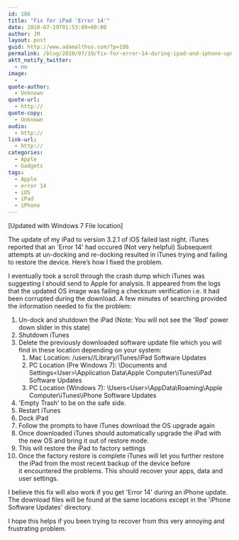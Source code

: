 ```yaml
---
id: 186
title: "Fix for iPad 'Error 14'"
date: 2010-07-19T01:53:09+00:00
author: JM
layout: post
guid: http://www.adamalthus.com/?p=186
permalink: /blog/2010/07/19/fix-for-error-14-during-ipad-and-iphone-update/
aktt_notify_twitter:
  - no
image:
  - 
quote-author:
  - Unknown
quote-url:
  - http://
quote-copy:
  - Unknown
audio:
  - http://
link-url:
  - http://
categories:
  - Apple
  - Gadgets
tags:
  - Apple
  - error 14
  - iOS
  - iPad
  - iPhone
---
```

[Updated with Windows 7 File location]

The update of&nbsp;my&nbsp;iPad to&nbsp;version 3.2.1 of&nbsp;iOS failed last night. iTunes reported that an 'Error 14' had occured (Not very helpful) Subsequent attempts at&nbsp;un-docking and re-docking resulted in&nbsp;iTunes trying and failing to&nbsp;restore the device. Here&rsquo;s how I&nbsp;fixed the problem.
  
<!--more-->


  
I&nbsp;eventually took a&nbsp;scroll through the crash dump which iTunes was suggesting I&nbsp;should send to&nbsp;Apple for analysis. It&nbsp;appeared from the logs that the updated&nbsp;OS image was failing a&nbsp;checksum verification i.e. it&nbsp;had been corrupted during the download. A&nbsp;few minutes of&nbsp;searching provided the information needed to&nbsp;fix the problem:

  1. Un-dock and shutdown the iPad (Note: You will not see the 'Red' power down slider in&nbsp;this state)
  2. Shutdown iTunes
  3. Delete the previously downloaded software update file which you will find in&nbsp;these location depending on&nbsp;your system: 
      1. Mac Location: /users/<user name>/Library/iTunes/iPad Software Updates
      2. PC&nbsp;Location (Pre Windows 7): \Documents and Settings\<User>\Application Data\Apple Computer\iTunes\iPad Software Updates
      3. PC&nbsp;Location (Windows 7): \Users\<User>\AppData\Roaming\Apple Computer\iTunes\iPhone Software Updates
  4. 'Empty Trash' to&nbsp;be&nbsp;on the safe side.
  5. Restart iTunes
  6. Dock iPad
  7. Follow the prompts to&nbsp;have iTunes download the&nbsp;OS upgrade again
  8. Once downloaded iTunes should automatically upgrade the iPad with the new&nbsp;OS and bring it&nbsp;out of&nbsp;restore mode.
  9. This will restore the iPad to&nbsp;factory settings
 10. Once the factory restore is&nbsp;complete iTunes will let you further restore the iPad from the most recent backup of&nbsp;the device before it&nbsp;encountered the problems. This should recover your apps, data and user settings.

I&nbsp;believe this fix will also work if&nbsp;you get 'Error 14' during an&nbsp;iPhone update. The download files will be&nbsp;found at&nbsp;the same locations except in&nbsp;the 'iPhone Software Updates' directory.

I&nbsp;hope this helps if&nbsp;you been trying to&nbsp;recover from this very annoying and frustrating problem.